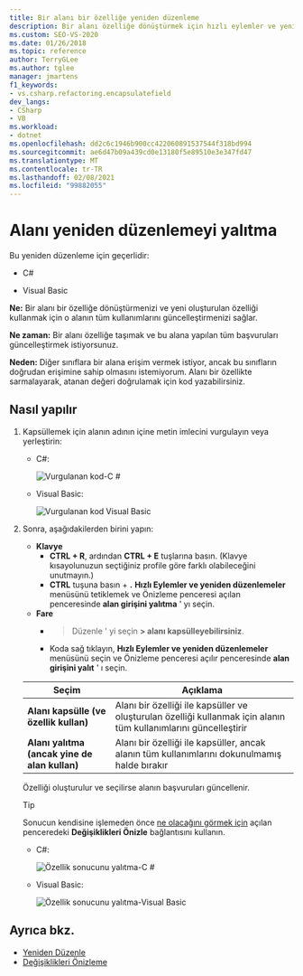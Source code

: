 ```yaml
---
title: Bir alanı bir özelliğe yeniden düzenleme
description: Bir alanı özelliğe dönüştürmek için hızlı eylemler ve yeniden düzenlemeler menüsünü nasıl kullanacağınızı öğrenin.
ms.custom: SEO-VS-2020
ms.date: 01/26/2018
ms.topic: reference
author: TerryGLee
ms.author: tglee
manager: jmartens
f1_keywords:
- vs.csharp.refactoring.encapsulatefield
dev_langs:
- CSharp
- VB
ms.workload:
- dotnet
ms.openlocfilehash: dd2c6c1946b900cc422060891537544f318bd994
ms.sourcegitcommit: ae6d47b09a439cd0e13180f5e89510e3e347fd47
ms.translationtype: MT
ms.contentlocale: tr-TR
ms.lasthandoff: 02/08/2021
ms.locfileid: "99882055"
---
```

# <a name="encapsulate-a-field-refactoring"></a>Alanı yeniden düzenlemeyi yalıtma

Bu yeniden düzenleme için geçerlidir:

- C#

- Visual Basic

**Ne:** Bir alanı bir özelliğe dönüştürmenizi ve yeni oluşturulan özelliği kullanmak için o alanın tüm kullanımlarını güncelleştirmenizi sağlar.

**Ne zaman:** Bir alanı özelliğe taşımak ve bu alana yapılan tüm başvuruları güncelleştirmek istiyorsunuz.

**Neden:** Diğer sınıflara bir alana erişim vermek istiyor, ancak bu sınıfların doğrudan erişimine sahip olmasını istemiyorum.  Alanı bir özellikte sarmalayarak, atanan değeri doğrulamak için kod yazabilirsiniz.

## <a name="how-to"></a>Nasıl yapılır

1. Kapsüllemek için alanın adının içine metin imlecini vurgulayın veya yerleştirin:

   - C#:

       ![Vurgulanan kod-C #](media/encapsulate-highlight-cs.png)

   - Visual Basic:

       ![Vurgulanan kod Visual Basic](media/encapsulate-highlight-vb.png)

2. Sonra, aşağıdakilerden birini yapın:

   - **Klavye**
      - **CTRL + R**, ardından **CTRL + E** tuşlarına basın.  (Klavye kısayolunuzun seçtiğiniz profile göre farklı olabileceğini unutmayın.)
      - **CTRL** tuşuna basın + **.** **Hızlı Eylemler ve yeniden düzenlemeler** menüsünü tetiklemek ve Önizleme penceresi açılan penceresinde **alan girişini yalıtma** ' yı seçin.
   - **Fare**
      - > Düzenle ' yi seçin **> alanı kapsülleyebilirsiniz**.
      - Koda sağ tıklayın, **Hızlı Eylemler ve yeniden düzenlemeler** menüsünü seçin ve Önizleme penceresi açılır penceresinde **alan girişini yalıt** ' ı seçin.

   Seçim | Açıklama
   --------- | -----------
   **Alanı kapsülle (ve özellik kullan)** | Alanı bir özelliği ile kapsüller ve oluşturulan özelliği kullanmak için alanın tüm kullanımlarını güncelleştirir
   **Alanı yalıtma (ancak yine de alan kullan)** | Alanı bir özelliği ile kapsüller, ancak alanın tüm kullanımlarını dokunulmamış halde bırakır

   Özelliği oluşturulur ve seçilirse alanın başvuruları güncellenir.

   > [!TIP]
   > Sonucun kendisine işlemeden önce [ne olacağını görmek için](../../ide/preview-changes.md) açılan penceredeki **Değişiklikleri Önizle** bağlantısını kullanın.

   - C#:

      ![Özellik sonucunu yalıtma-C #](media/encapsulate-result-cs.png)

   - Visual Basic:

      ![Özellik sonucunu yalıtma-Visual Basic](media/encapsulate-result-vb.png)

## <a name="see-also"></a>Ayrıca bkz.

- [Yeniden Düzenle](../refactoring-in-visual-studio.md)
- [Değişiklikleri Önizleme](../../ide/preview-changes.md)
